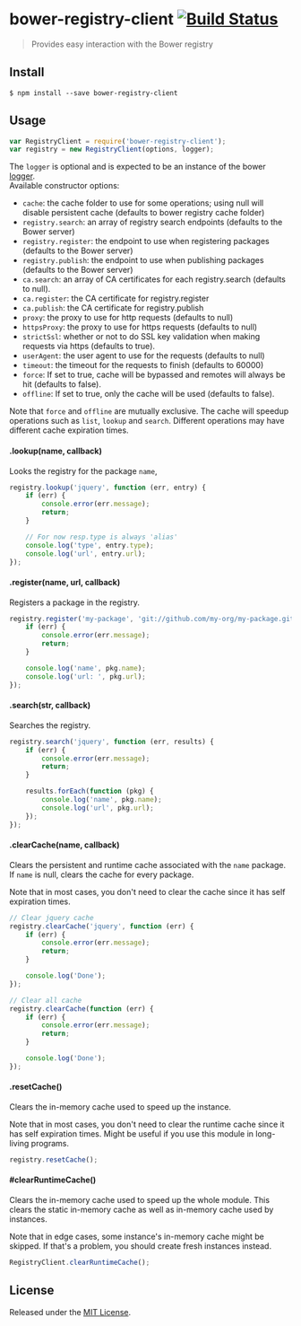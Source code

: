 # bower-registry-client [![Build Status](https://travis-ci.org/bower/registry-client.png?branch=master)](https://travis-ci.org/bower/registry-client)

> Provides easy interaction with the Bower registry


## Install

```
$ npm install --save bower-registry-client
```


## Usage

```js
var RegistryClient = require('bower-registry-client');
var registry = new RegistryClient(options, logger);
```

The `logger` is optional and is expected to be an instance of the bower [logger](https://github.com/bower/logger).   
Available constructor options:

- `cache`: the cache folder to use for some operations; using null will disable persistent cache (defaults to bower registry cache folder)
- `registry.search`: an array of registry search endpoints (defaults to the Bower server)
- `registry.register`: the endpoint to use when registering packages (defaults to the Bower server)
- `registry.publish`: the endpoint to use when publishing packages (defaults to the Bower server)
- `ca.search`: an array of CA certificates for each registry.search (defaults to null).
- `ca.register`: the CA certificate for registry.register
- `ca.publish`: the CA certificate for registry.publish
- `proxy`: the proxy to use for http requests (defaults to null)
- `httpsProxy`: the proxy to use for https requests (defaults to null)
- `strictSsl`: whether or not to do SSL key validation when making requests via https (defaults to true).
- `userAgent`: the user agent to use for the requests (defaults to null)
- `timeout`: the timeout for the requests to finish (defaults to 60000)
- `force`: If set to true, cache will be bypassed and remotes will always be hit (defaults to false).
- `offline`: If set to true, only the cache will be used (defaults to false).


Note that `force` and `offline` are mutually exclusive.
The cache will speedup operations such as `list`, `lookup` and `search`.
Different operations may have different cache expiration times.


#### .lookup(name, callback)

Looks the registry for the package `name`,

```js
registry.lookup('jquery', function (err, entry) {
    if (err) {
        console.error(err.message);
        return;
    }

    // For now resp.type is always 'alias'
    console.log('type', entry.type);
    console.log('url', entry.url);
});
```

#### .register(name, url, callback)

Registers a package in the registry.

```js
registry.register('my-package', 'git://github.com/my-org/my-package.git', function (err, pkg) {
    if (err) {
        console.error(err.message);
        return;
    }

    console.log('name', pkg.name);
    console.log('url: ', pkg.url);
});
```

#### .search(str, callback)

Searches the registry.

```js
registry.search('jquery', function (err, results) {
    if (err) {
        console.error(err.message);
        return;
    }

    results.forEach(function (pkg) {
        console.log('name', pkg.name);
        console.log('url', pkg.url);
    });
});
```

#### .clearCache(name, callback)

Clears the persistent and runtime cache associated with the `name` package.   
If `name` is null, clears the cache for every package.

Note that in most cases, you don't need to clear the cache since it has
self expiration times.

```js
// Clear jquery cache
registry.clearCache('jquery', function (err) {
    if (err) {
        console.error(err.message);
        return;
    }

    console.log('Done');
});

// Clear all cache
registry.clearCache(function (err) {
    if (err) {
        console.error(err.message);
        return;
    }

    console.log('Done');
});
```


#### .resetCache()

Clears the in-memory cache used to speed up the instance.

Note that in most cases, you don't need to clear the runtime cache since it has
self expiration times.
Might be useful if you use this module in long-living programs.

```js
registry.resetCache();
```

#### #clearRuntimeCache()

Clears the in-memory cache used to speed up the whole module.
This clears the static in-memory cache as well as in-memory cache used by instances.

Note that in edge cases, some instance's in-memory cache might be skipped.
If that's a problem, you should create fresh instances instead.

```js
RegistryClient.clearRuntimeCache();
```


## License

Released under the [MIT License](http://www.opensource.org/licenses/mit-license.php).
